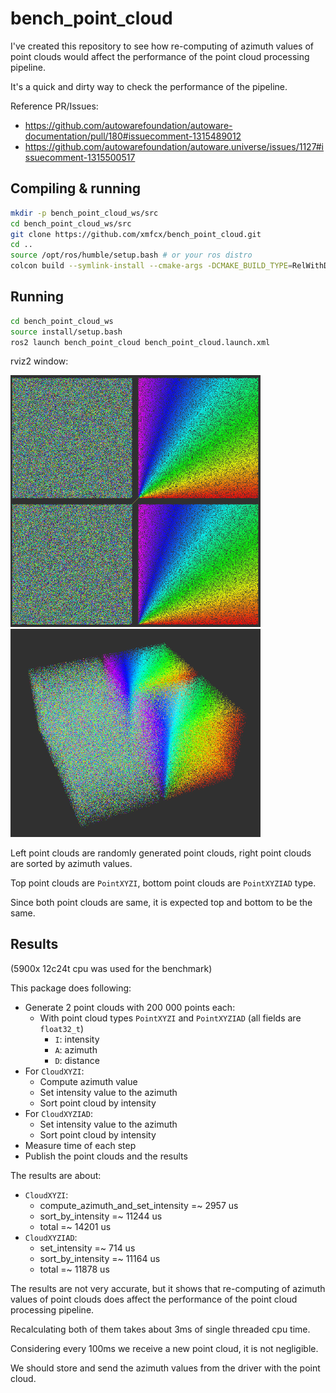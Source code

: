 # bench_point_cloud

I've created this repository to see how re-computing of azimuth values of point clouds would affect the performance of the point cloud processing pipeline.

It's a quick and dirty way to check the performance of the pipeline.

Reference PR/Issues:
- https://github.com/autowarefoundation/autoware-documentation/pull/180#issuecomment-1315489012
- https://github.com/autowarefoundation/autoware.universe/issues/1127#issuecomment-1315500517

## Compiling & running

```sh
mkdir -p bench_point_cloud_ws/src
cd bench_point_cloud_ws/src
git clone https://github.com/xmfcx/bench_point_cloud.git
cd ..
source /opt/ros/humble/setup.bash # or your ros distro
colcon build --symlink-install --cmake-args -DCMAKE_BUILD_TYPE=RelWithDebInfo -DCMAKE_EXPORT_COMPILE_COMMANDS=1
```

## Running

```sh
cd bench_point_cloud_ws
source install/setup.bash
ros2 launch bench_point_cloud bench_point_cloud.launch.xml
```

rviz2 window:

<img src="images/top.png" width="400">
<img src="images/orbit.png" width="400">

Left point clouds are randomly generated point clouds, right point clouds are sorted by azimuth values.

Top point clouds are `PointXYZI`, bottom point clouds are `PointXYZIAD` type.

Since both point clouds are same, it is expected top and bottom to be the same.

## Results

(5900x 12c24t cpu was used for the benchmark)

This package does following:
- Generate 2 point clouds with 200 000 points each:
  - With point cloud types `PointXYZI` and `PointXYZIAD` (all fields are `float32_t`)
    - `I`: intensity
    - `A`: azimuth
    - `D`: distance
- For `CloudXYZI`:
  - Compute azimuth value
  - Set intensity value to the azimuth
  - Sort point cloud by intensity
- For `CloudXYZIAD`:
  - Set intensity value to the azimuth
  - Sort point cloud by intensity
- Measure time of each step
- Publish the point clouds and the results

The results are about:
- `CloudXYZI`:
  - compute_azimuth_and_set_intensity =~ 2957 us
  - sort_by_intensity =~ 11244 us
  - total =~ 14201 us
- `CloudXYZIAD`:
  - set_intensity =~ 714 us
  - sort_by_intensity =~ 11164 us
  - total =~ 11878 us

The results are not very accurate, but it shows that re-computing of azimuth values of point clouds does affect the performance of the point cloud processing pipeline.

Recalculating both of them takes about 3ms of single threaded cpu time. 

Considering every 100ms we receive a new point cloud, it is not negligible.

We should store and send the azimuth values from the driver with the point cloud.
